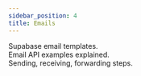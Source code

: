 ```yaml
---
sidebar_position: 4
title: Emails
---
```


Supabase email templates.  
Email API examples explained.  
Sending, receiving, forwarding steps.
